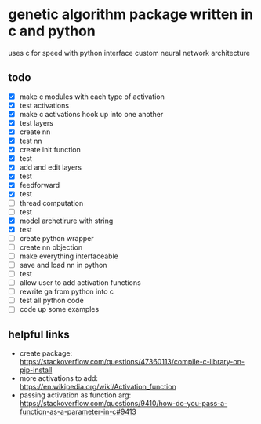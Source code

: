 # genetic algorithm package written in c and python

uses c for speed with python interface
custom neural network architecture

## todo

- [x] make c modules with each type of activation
- [x] test activations
- [x] make c activations hook up into one another
- [x] test layers
- [x] create nn
- [x] test nn
- [x] create init function
- [x] test
- [x] add and edit layers
- [x] test
- [x] feedforward
- [x] test
- [ ] thread computation
- [ ] test
- [x] model archetirure with string
- [x] test
- [ ] create python wrapper
- [ ] create nn objection
- [ ] make everything interfaceable
- [ ] save and load nn in python
- [ ] test
- [ ] allow user to add activation functions
- [ ] rewrite ga from python into c
- [ ] test all python code
- [ ] code up some examples

## helpful links

- create package: <https://stackoverflow.com/questions/47360113/compile-c-library-on-pip-install>
- more activations to add: <https://en.wikipedia.org/wiki/Activation_function>
- passing activation as function arg: <https://stackoverflow.com/questions/9410/how-do-you-pass-a-function-as-a-parameter-in-c#9413>
